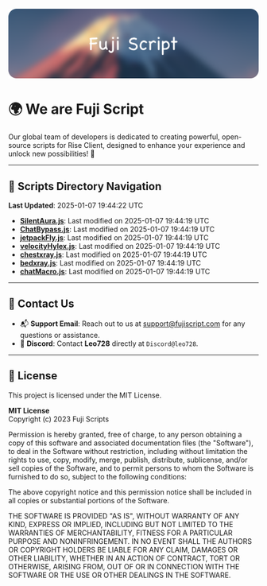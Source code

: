 ![Banner](.github/b.webp)

# 🌍 **We are Fuji Script**

Our global team of developers is dedicated to creating powerful, open-source scripts for Rise Client, designed to enhance your experience and unlock new possibilities! 🌟

---
<!-- SCRIPTS_NAVIGATION_START -->
## 📂 **Scripts Directory Navigation**

**Last Updated**: 2025-01-07 19:44:22 UTC

- **[SilentAura.js](scripts/SilentAura.js)**: Last modified on 2025-01-07 19:44:19 UTC
- **[ChatBypass.js](scripts/ChatBypass.js)**: Last modified on 2025-01-07 19:44:19 UTC
- **[jetpackFly.js](scripts/jetpackFly.js)**: Last modified on 2025-01-07 19:44:19 UTC
- **[velocityHylex.js](scripts/velocityHylex.js)**: Last modified on 2025-01-07 19:44:19 UTC
- **[chestxray.js](scripts/chestxray.js)**: Last modified on 2025-01-07 19:44:19 UTC
- **[bedxray.js](scripts/bedxray.js)**: Last modified on 2025-01-07 19:44:19 UTC
- **[chatMacro.js](scripts/chatMacro.js)**: Last modified on 2025-01-07 19:44:19 UTC

<!-- SCRIPTS_NAVIGATION_END -->

---

## 💬 **Contact Us**  
- 📬 **Support Email**: Reach out to us at [support@fujiscript.com](mailto:support@fujiscript.com) for any questions or assistance.  
- 💬 **Discord**: Contact **Leo728** directly at `Discord@leo728`.

---

## 📜 **License**

This project is licensed under the MIT License.  

**MIT License**  
Copyright (c) 2023 Fuji Scripts  

Permission is hereby granted, free of charge, to any person obtaining a copy of this software and associated documentation files (the "Software"), to deal in the Software without restriction, including without limitation the rights to use, copy, modify, merge, publish, distribute, sublicense, and/or sell copies of the Software, and to permit persons to whom the Software is furnished to do so, subject to the following conditions:  

The above copyright notice and this permission notice shall be included in all copies or substantial portions of the Software.  

THE SOFTWARE IS PROVIDED "AS IS", WITHOUT WARRANTY OF ANY KIND, EXPRESS OR IMPLIED, INCLUDING BUT NOT LIMITED TO THE WARRANTIES OF MERCHANTABILITY, FITNESS FOR A PARTICULAR PURPOSE AND NONINFRINGEMENT. IN NO EVENT SHALL THE AUTHORS OR COPYRIGHT HOLDERS BE LIABLE FOR ANY CLAIM, DAMAGES OR OTHER LIABILITY, WHETHER IN AN ACTION OF CONTRACT, TORT OR OTHERWISE, ARISING FROM, OUT OF OR IN CONNECTION WITH THE SOFTWARE OR THE USE OR OTHER DEALINGS IN THE SOFTWARE.  
